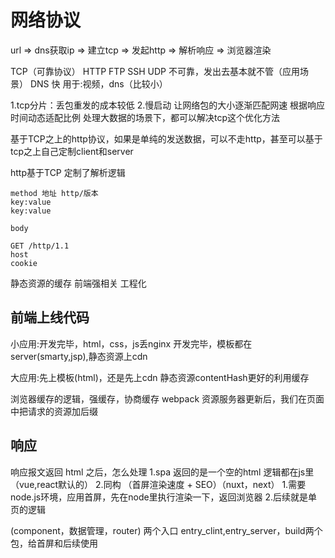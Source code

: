 # 网络协议

url => dns获取ip => 建立tcp => 发起http => 解析响应 => 浏览器渲染

TCP（可靠协议） HTTP FTP SSH
UDP 不可靠，发出去基本就不管（应用场景） DNS 快 用于:视频，dns（比较小）

1.tcp分片：丢包重发的成本较低
2.慢启动 让网络包的大小逐渐匹配网速 根据响应时间动态适配比例
处理大数据的场景下，都可以解决tcp这个优化方法

基于TCP之上的http协议，如果是单纯的发送数据，可以不走http，甚至可以基于tcp之上自己定制client和server

http基于TCP 定制了解析逻辑
```
method 地址 http/版本
key:value
key:value

body
```
```
GET /http/1.1
host
cookie
```
静态资源的缓存 前端强相关  工程化

## 前端上线代码
小应用:开发完毕，html，css，js丢nginx
      开发完毕，模板都在server(smarty,jsp),静态资源上cdn

大应用:先上模板(html)，还是先上cdn
      静态资源contentHash更好的利用缓存

浏览器缓存的逻辑，强缓存，协商缓存
      webpack 资源服务器更新后，我们在页面中把请求的资源加后缀

## 响应
响应报文返回
html 之后，怎么处理
1.spa 返回的是一个空的html 逻辑都在js里（vue,react默认的）
2.同构 （首屏渲染速度 + SEO）（nuxt，next）
  1.需要node.js环境，应用首屏，先在node里执行渲染一下，返回浏览器
  2.后续就是单页的逻辑

  (component，数据管理，router) 两个入口 entry_clint,entry_server，build两个包，给首屏和后续使用


